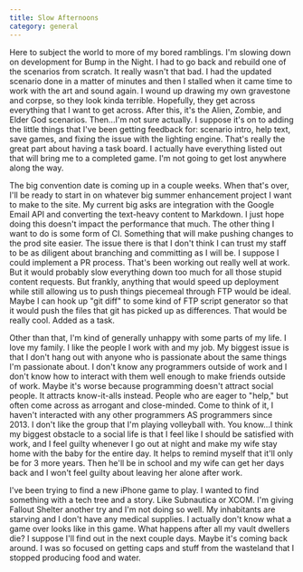 ```yaml
---
title: Slow Afternoons
category: general
---
```

Here to subject the world to more of my bored ramblings. I'm slowing down on development for Bump in the Night. I had to go back and rebuild one of the scenarios from scratch. It really wasn't that bad. I had the updated scenario done in a matter of minutes and then I stalled when it came time to work with the art and sound again. I wound up drawing my own gravestone and corpse, so they look kinda terrible. Hopefully, they get across everything that I want to get across. After this, it's the Alien, Zombie, and Elder God scenarios. Then...I'm not sure actually. I suppose it's on to adding the little things that I've been getting feedback for: scenario intro, help text, save games, and fixing the issue with the lighting engine. That's really the great part about having a task board. I actually have everything listed out that will bring me to a completed game. I'm not going to get lost anywhere along the way.

The big convention date is coming up in a couple weeks. When that's over, I'll be ready to start in on whatever big summer enhancement project I want to make to the site. My current big asks are integration with the Google Email API and converting the text-heavy content to Markdown. I just hope doing this doesn't impact the performance that much. The other thing I want to do is some form of CI. Something that will make pushing changes to the prod site easier. The issue there is that I don't think I can trust my staff to be as diligent about branching and committing as I will be. I suppose I could implement a PR process. That's been working out really well at work. But it would probably slow everything down too much for all those stupid content requests. But frankly, anything that would speed up deployment while still allowing us to push things piecemeal through FTP would be ideal. Maybe I can hook up "git diff" to some kind of FTP script generator so that it would push the files that git has picked up as differences. That would be really cool. Added as a task.

Other than that, I'm kind of generally unhappy with some parts of my life. I love my family. I like the people I work with and my job. My biggest issue is that I don't hang out with anyone who is passionate about the same things I'm passionate about. I don't know any programmers outside of work and I don't know how to interact with them well enough to make friends outside of work. Maybe it's worse because programming doesn't attract social people. It attracts know-it-alls instead. People who are eager to "help," but often come across as arrogant and close-minded. Come to think of it, I haven't interacted with any other programmers AS programmers since 2013. I don't like the group that I'm playing volleyball with. You know...I think my biggest obstacle to a social life is that I feel like I should be satisfied with work, and I feel guilty whenever I go out at night and make my wife stay home with the baby for the entire day. It helps to remind myself that it'll only be for 3 more years. Then he'll be in school and my wife can get her days back and I won't feel guilty about leaving her alone after work.

I've been trying to find a new iPhone game to play. I wanted to find something with a tech tree and a story. Like Subnautica or XCOM. I'm giving Fallout Shelter another try and I'm not doing so well. My inhabitants are starving and I don't have any medical supplies. I actually don't know what a game over looks like in this game. What happens after all my vault dwellers die? I suppose I'll find out in the next couple days. Maybe it's coming back around. I was so focused on getting caps and stuff from the wasteland that I stopped producing food and water.